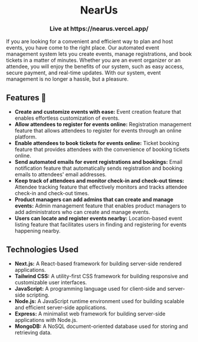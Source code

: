 <h1 align="center"> NearUs</h1>
<h3 align="center">Live at https://nearus.vercel.app/</h3>
If you are looking for a convenient and efficient way to plan and host events, you have come to the right place. Our automated event management system lets you create events, manage registrations, and book tickets in a matter of minutes. Whether you are an event organizer or an attendee, you will enjoy the benefits of our system, such as easy access, secure payment, and real-time updates. With our system, event management is no longer a hassle, but a pleasure.
<br>

<h2>Features 🎯</h2>
<ul>
<li><strong>Create and customize events with ease:</strong> Event creation feature that enables effortless customization of events.</li>
<li><strong>Allow attendees to register for events online:</strong> Registration management feature that allows attendees to register for events through an online platform.</li>
<li><strong>Enable attendees to book tickets for events online:</strong> Ticket booking feature that provides attendees with the convenience of booking tickets online.</li>
<li><strong>Send automated emails for event registrations and bookings:</strong> Email notification feature that automatically sends registration and booking emails to attendees' email addresses.</li>
<li><strong>Keep track of attendees and monitor check-in and check-out times:</strong> Attendee tracking feature that effectively monitors and tracks attendee check-in and check-out times.</li>
<li><strong>Product managers can add admins that can create and manage events:</strong> Admin management feature that enables product managers to add administrators who can create and manage events.</li>
<li><strong>Users can locate and register events nearby:</strong> Location-based event listing feature that facilitates users in finding and registering for events happening nearby.</li>
</ul>
<h2>Technologies Used</h2>
<ul>
<li><strong>Next.js:</strong> A React-based framework for building server-side rendered applications.</li>
<li><strong>Tailwind CSS:</strong> A utility-first CSS framework for building responsive and customizable user interfaces.</li>
<li><strong>JavaScript:</strong> A programming language used for client-side and server-side scripting.</li>
<li><strong>Node.js:</strong> A JavaScript runtime environment used for building scalable and efficient server-side applications.</li>
<li><strong>Express:</strong> A minimalist web framework for building server-side applications with Node.js.</li>
<li><strong>MongoDB:</strong> A NoSQL document-oriented database used for storing and retrieving data.</li>
</ul>